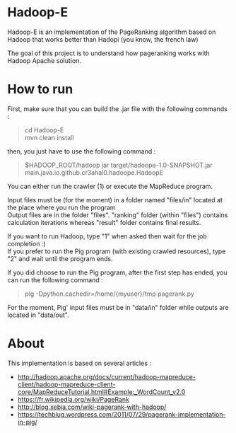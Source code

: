 # Hadoop-E
Hadoop-E is an implementation of the PageRanking algorithm based on Hadoop that works better than Hadopi (you know, the french law)

The goal of this project is to understand how pageranking works with Hadoop Apache solution.

# How to run
First, make sure that you can build the .jar file with the following commands  :
> cd Hadoop-E  
> mvn clean install

then, you just have to use the following command :  
> $HADOOP_ROOT/hadoop jar target/hadoope-1.0-SNAPSHOT.jar main.java.io.github.cr3ahal0.hadoope.HadoopE   

You can either run the crawler (1) or execute the MapReduce program.  

Input files must be (for the moment) in a folder named "files/in" located at the place where you run the program  
Output files are in the folder "files". "ranking" folder (within "files") contains calculation iterations whereas "result" folder contains final results.  

If you want to run Hadoop, type "1" when asked then wait for the job completion :)  
If you prefer to run the Pig program (with existing crawled resources), type "2" and wait until the program ends.  

If you did choose to run the Pig program, after the first step has ended, you can run the following command :  
> pig -Dpython.cachedir=/home/{myuser}/tmp pagerank.py
  
For the moment, Pig' input files must be in "data/in" folder while outputs are located in "data/out".

# About
This implementation is based on several articles :
* http://hadoop.apache.org/docs/current/hadoop-mapreduce-client/hadoop-mapreduce-client-core/MapReduceTutorial.html#Example:_WordCount_v2.0
* https://fr.wikipedia.org/wiki/PageRank
* http://blog.xebia.com/wiki-pagerank-with-hadoop/
* https://techblug.wordpress.com/2011/07/29/pagerank-implementation-in-pig/
